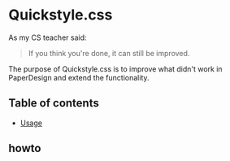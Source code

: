 # Quickstyle.css

As my CS teacher said:
> If you think you're done,
> it can still be improved.

The purpose of Quickstyle.css is to improve what didn't work in
PaperDesign and extend the functionality.

## Table of contents

* [Usage](#howto)

## howto
